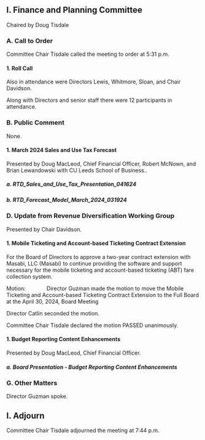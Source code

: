 ## I. Finance and Planning Committee

Chaired by Doug Tisdale

### A. Call to Order

Committee Chair Tisdale called the meeting to order at 5:31 p.m.

#### 1. Roll Call

Also in attendance were Directors Lewis, Whitmore, Sloan, and Chair Davidson.

Along with Directors and senior staff there were 12 participants in attendance.

### B. Public Comment

None.

#### 1. March 2024 Sales and Use Tax Forecast

Presented by Doug MacLeod, Chief Financial Officer, Robert McNown, and Brian Lewandowski with CU Leeds School of Business..

##### a. RTD_Sales_and_Use_Tax_Presentation_041624

##### b. RTD_Forecast_Model_March_2024_031924

### D. Update from Revenue Diversification Working Group

Presented by Chair Davidson.

#### 1. Mobile Ticketing and Account-based Ticketing Contract Extension

For the Board of Directors to approve a two-year contract extension with Masabi, LLC (Masabi) to continue providing the software and support necessary for the mobile ticketing and account-based ticketing (ABT) fare collection system.

Motion:              Director Guzman made the motion to move the Mobile Ticketing and Account-based Ticketing Contract Extension to the Full Board at the April 30, 2024, Board Meeting

Director Catlin seconded the motion.

Committee Chair Tisdale declared the motion PASSED unanimously.

#### 1. Budget Reporting Content Enhancements

Presented by Doug MacLeod, Chief Financial Officer.

##### a. Board Presentation - Budget Reporting Content Enhancements

### G. Other Matters

Director Guzman spoke.

## I. Adjourn

Committee Chair Tisdale adjourned the meeting at 7:44 p.m.